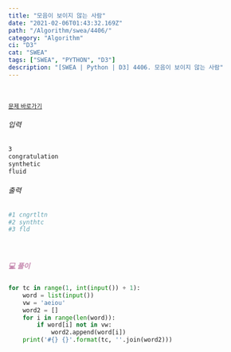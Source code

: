 ```yaml
---
title: "모음이 보이지 않는 사람"
date: "2021-02-06T01:43:32.169Z"
path: "/Algorithm/swea/4406/"
category: "Algorithm"
ci: "D3"
cat: "SWEA"
tags: ["SWEA", "PYTHON", "D3"]
description: "[SWEA | Python | D3] 4406. 모음이 보이지 않는 사람"
---
```


<br />

<a href="https://swexpertacademy.com/main/code/problem/problemDetail.do?problemLevel=3&contestProbId=AWOUfCJ6qVMDFAWg&categoryId=AWOUfCJ6qVMDFAWg&categoryType=CODE&problemTitle=&orderBy=FIRST_REG_DATETIME&selectCodeLang=PYTHON&select-1=3&pageSize=10&pageIndex=4"><small>문제 바로가기</small></a>

###### 입력

```sh
3
congratulation
synthetic
fluid
```

###### 출력

```sh
#1 cngrtltn
#2 synthtc
#3 fld
```

<br />

##### <h5 style="color:#C587AE;">💻 풀이</h5>

```python
for tc in range(1, int(input()) + 1):
    word = list(input())
    vw = 'aeiou'
    word2 = []
    for i in range(len(word)):
        if word[i] not in vw:
            word2.append(word[i])
    print('#{} {}'.format(tc, ''.join(word2)))
```

